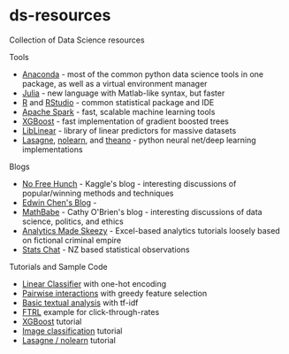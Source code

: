 # ds-resources
Collection of Data Science resources

Tools
- [Anaconda](http://continuum.io/downloads) - most of the common python data science tools in one package, as well as a virtual environment manager
- [Julia](http://julialang.org/) - new language with Matlab-like syntax, but faster
- [R](http://www.r-project.org/) and [RStudio](http://www.rstudio.com/) - common statistical package and IDE
- [Apache Spark](https://spark.apache.org/) - fast, scalable machine learning tools
- [XGBoost](https://github.com/dmlc/xgboost) - fast implementation of gradient boosted trees
- [LibLinear](http://www.csie.ntu.edu.tw/~cjlin/liblinear/) - library of linear predictors for massive datasets
- [Lasagne](https://github.com/Lasagne/Lasagne), [nolearn](https://pythonhosted.org/nolearn/), and [theano](http://www.deeplearning.net/software/theano/) - python neural net/deep learning implementations

Blogs
- [No Free Hunch](blog.kaggle.com) - Kaggle's blog - interesting discussions of popular/winning methods and techniques
- [Edwin Chen's Blog](http://blog.echen.me/) - 
- [MathBabe](http://mathbabe.org/) - Cathy O'Brien's blog - interesting discussions of data science, politics, and ethics
- [Analytics Made Skeezy](http://analyticsmadeskeezy.com/) - Excel-based analytics tutorials loosely based on fictional criminal empire
- [Stats Chat](http://www.statschat.org.nz/) - NZ based statistical observations

Tutorials and Sample Code
- [Linear Classifier](https://www.kaggle.com/c/amazon-employee-access-challenge/forums/t/4797/starter-code-in-python-with-scikit-learn-auc-885) with one-hot encoding
- [Pairwise interactions](https://www.kaggle.com/c/amazon-employee-access-challenge/forums/t/4838/python-code-to-achieve-0-90-auc-with-logistic-regression) with greedy feature selection
- [Basic textual analysis](https://www.kaggle.com/c/stumbleupon/forums/t/5680/beating-the-benchmark-leaderboard-auc-0-878) with tf-idf
- [FTRL](https://www.kaggle.com/c/avazu-ctr-prediction/forums/t/10927/beat-the-benchmark-with-less-than-1mb-of-memory) example for click-through-rates 
- [XGBoost](https://github.com/tqchen/xgboost/tree/master/demo/kaggle-higgs) tutorial
- [Image classification](http://nbviewer.ipython.org/github/udibr/datasciencebowl/blob/master/141215-tutorial.ipynb) tutorial
- [Lasagne / nolearn](http://nbviewer.ipython.org/github/ottogroup/kaggle/blob/master/Otto_Group_Competition.ipynb) tutorial
